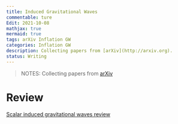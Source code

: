 ```yaml
---
title: Induced Gravitational Waves
commentable: ture
Edit: 2021-10-08
mathjax: true
mermaid: true
tags: arXiv Inflation GW 
categories: Inflation GW
description: Collecting papers from [arXiv](http://arxiv.org).
status: Writing
---
```

>NOTES: Collecting papers from [arXiv](http://arxiv.org)

# Review
[Scalar induced gravitational waves review](https://arxiv.org/pdf/2109.01398.pdf)
